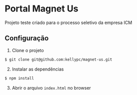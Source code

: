 # Portal Magnet Us
Projeto teste criado para o processo seletivo da empresa ICM

## Configuração

1. Clone o projeto

~~~ sh
$ git clone git@github.com:kellypc/magnet-us.git
~~~

2. Instalar as dependências

~~~ sh
$ npm install
~~~

3. Abrir o arquivo `index.html` no browser
